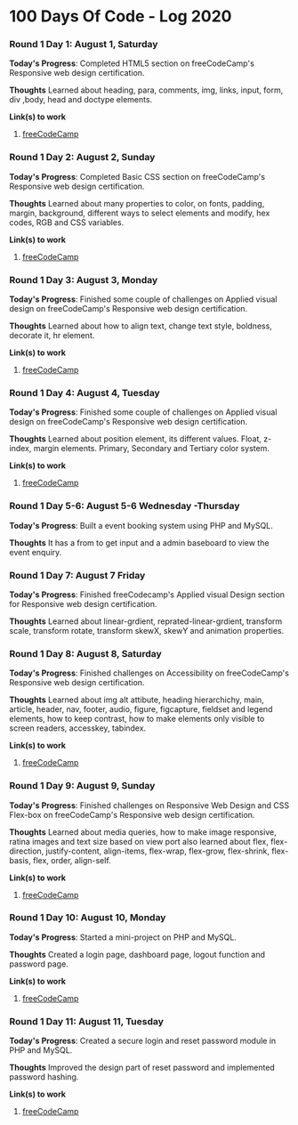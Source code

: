 # 100 Days Of Code - Log 2020

### Round 1 Day 1: August 1, Saturday

**Today's Progress**: Completed HTML5 section on freeCodeCamp's Responsive web design certification.

**Thoughts** Learned about heading, para, comments, img, links, input, form, div ,body, head and doctype elements.

**Link(s) to work**
1. [freeCodeCamp](https://freecodecamp.org/)

### Round 1 Day 2: August 2, Sunday

**Today's Progress**: Completed Basic CSS section on freeCodeCamp's Responsive web design certification.

**Thoughts** Learned about many properties to color, on fonts, padding, margin, background, different ways to select elements and modify, hex codes, RGB and CSS variables.

**Link(s) to work**
1. [freeCodeCamp](https://freecodecamp.org/)

### Round 1 Day 3: August 3, Monday

**Today's Progress**: Finished some couple of challenges on Applied visual design on freeCodeCamp's Responsive web design certification.

**Thoughts** Learned about how to align text, change text style, boldness, decorate it, hr element.

**Link(s) to work**
1. [freeCodeCamp](https://freecodecamp.org/)


### Round 1 Day 4: August 4, Tuesday

**Today's Progress**: Finished some couple of challenges on Applied visual design on freeCodeCamp's Responsive web design certification.

**Thoughts** Learned about position element, its different values. Float, z-index, margin elements. Primary, Secondary and Tertiary color system. 

**Link(s) to work**
1. [freeCodeCamp](https://freecodecamp.org/)

### Round 1 Day 5-6: August 5-6 Wednesday -Thursday

**Today's Progress**: Built a event booking system using PHP and MySQL.

**Thoughts** It has a from to get input and a admin baseboard to view the event enquiry. 

### Round 1 Day 7: August 7 Friday

**Today's Progress**: Finished freeCodecamp's Applied visual Design section for Responsive web design certification.

**Thoughts** Learned about linear-grdient, reprated-linear-grdient, transform scale, transform rotate, transform skewX, skewY and animation properties.

### Round 1 Day 8: August 8, Saturday

**Today's Progress**: Finished challenges on Accessibility on freeCodeCamp's Responsive web design certification.

**Thoughts** Learned about img alt attibute, heading hierarchichy, main, article, header, nav, footer, audio, figure, figcapture, fieldset and legend elements, how to keep contrast, how to make elements only visible to screen readers, accesskey, tabindex. 

**Link(s) to work**
1. [freeCodeCamp](https://freecodecamp.org/)

### Round 1 Day 9: August 9, Sunday

**Today's Progress**: Finished challenges on Responsive Web Design and CSS Flex-box on freeCodeCamp's Responsive web design certification.

**Thoughts** Learned about media queries, how to make image responsive, ratina images and text size based on view port also learned about flex, flex-direction, justify-content, align-items, flex-wrap, flex-grow, flex-shrink, flex-basis, flex, order, align-self. 

**Link(s) to work**
1. [freeCodeCamp](https://freecodecamp.org/)


### Round 1 Day 10: August 10, Monday

**Today's Progress**: Started a mini-project on PHP and MySQL.

**Thoughts** Created a login page, dashboard page, logout function and password page. 

**Link(s) to work**
1. [freeCodeCamp](https://freecodecamp.org/)

### Round 1 Day 11: August 11, Tuesday

**Today's Progress**: Created a secure login and reset password module in PHP and MySQL.

**Thoughts** Improved the design part of reset password and implemented password hashing. 

**Link(s) to work**
1. [freeCodeCamp](https://freecodecamp.org/)

